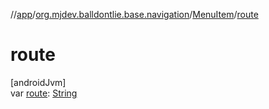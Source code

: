 //[app](../../../index.md)/[org.mjdev.balldontlie.base.navigation](../index.md)/[MenuItem](index.md)/[route](route.md)

# route

[androidJvm]\
var [route](route.md): [String](https://kotlinlang.org/api/latest/jvm/stdlib/kotlin/-string/index.html)
